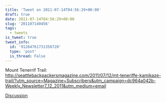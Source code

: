 ```yaml
---
title: 'Tweet on 2011-07-14T04:56:29+00:00'
draft: true
date: 2011-07-14T04:56:29+00:00
slug: '201107140456'
tags:
  - tweets
is_tweet: true
tweet_info:
  id: '91264761731358720'
  type: 'post'
  is_thread: False
---
```




Mount Tenerrif Trail: <http://seattlebackpackersmagazine.com/2011/07/12/mt-teneriffe-kamikaze-trail/?utm_source=Magazine+Subscribers&utm_campaign=dc964a042b-Weekly_Newsletter7_12_2011&utm_medium=email>

[Discussion](https://x.com/sytelus/status/91264761731358720)
